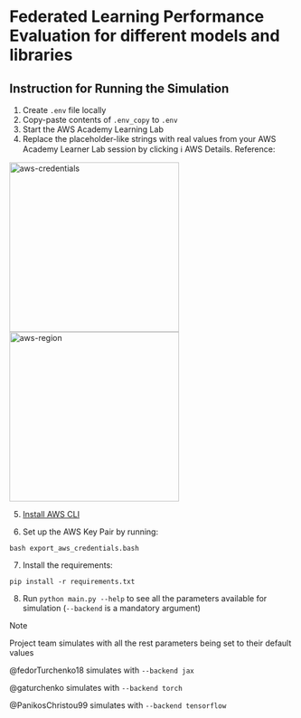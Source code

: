 # Federated Learning Performance Evaluation for different models and libraries

## Instruction for Running the Simulation
1. Create `.env` file locally
2. Copy-paste contents of `.env_copy` to `.env`
3. Start the AWS Academy Learning Lab
4. Replace the placeholder-like strings with real values from your AWS Academy Learner Lab session by clicking :information_source: AWS Details. Reference:
<img src="https://sun9-42.userapi.com/impg/DYEB3AT48yllPzWMAgYAVaWtj_-t5gPIz9k3pg/yupOWkYahvA.jpg?size=712x658&quality=95&sign=32e3fb5d15f710eac79f57db569af1fd&type=album" alt="aws-credentials" width="300"/>
<img src="https://sun9-42.userapi.com/kg6MBo9vkjdDLAo1b4nhkRJGSh22_XYSivrHjw/dDXouXf0Kp4.jpg?size=688x636&quality=95&sign=d9d40bb5e17a5e30a9f33657fc7d6899&type=album" alt="aws-region" width="300"/>

5. [Install AWS CLI](https://docs.aws.amazon.com/cli/latest/userguide/getting-started-install.html)

6. Set up the AWS Key Pair by running:

`bash export_aws_credentials.bash`

7. Install the requirements:

`pip install -r requirements.txt`

8. Run `python main.py --help` to see all the parameters available for simulation (`--backend` is a mandatory argument)
> [!NOTE]
> Project team simulates with all the rest parameters being set to their default values
> 
> @fedorTurchenko18 simulates with `--backend jax`
> 
> @gaturchenko simulates with `--backend torch`
> 
> @PanikosChristou99 simulates with `--backend tensorflow`
